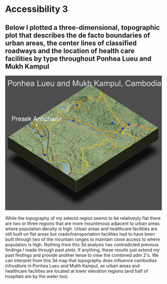 # Accessibility 3

## Below I plotted a three-dimensional, topographic plot that describes the de facto boundaries of urban areas, the center lines of classified roadways and the location of health care facilities by type throughout Ponhea Lueu and Mukh Kampul

![](https://raw.githubusercontent.com/dloumeau/data100repository/main/Screen%20Shot%202021-05-17%20at%2011.41.48%20PM.png)

While the topography of my selectd region seems to be relativeyly flat there are two or three regions that are more mountenous adjacent to urban areas where population density is high. Urban areas and healthcare facilities are still built on flat areas but roads/transportation facilities had to have been built through two of the mountain ranges to maintain close access to where population is high. Nothing from this 3d analysis has contradicted previous findings I made through past plots. If anything, these results just extend my past findings and provide another lense to view the combined adm 2's. We can interpret from this 3d map that topography does influence cambodias infrustture in Ponhea Lueu and Mukh Kampul, as urban areas and healthcare facilities are located at lower elevation regions (and half of hospitals are by the water too). 

